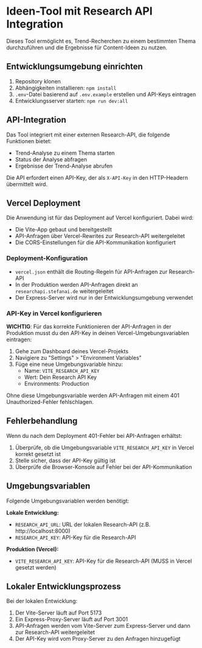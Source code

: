 # Ideen-Tool mit Research API Integration

Dieses Tool ermöglicht es, Trend-Recherchen zu einem bestimmten Thema durchzuführen und die Ergebnisse für Content-Ideen zu nutzen.

## Entwicklungsumgebung einrichten

1. Repository klonen
2. Abhängigkeiten installieren: `npm install`
3. `.env`-Datei basierend auf `.env.example` erstellen und API-Keys eintragen
4. Entwicklungsserver starten: `npm run dev:all`

## API-Integration

Das Tool integriert mit einer externen Research-API, die folgende Funktionen bietet:
- Trend-Analyse zu einem Thema starten
- Status der Analyse abfragen
- Ergebnisse der Trend-Analyse abrufen

Die API erfordert einen API-Key, der als `X-API-Key` in den HTTP-Headern übermittelt wird.

## Vercel Deployment

Die Anwendung ist für das Deployment auf Vercel konfiguriert. Dabei wird:
- Die Vite-App gebaut und bereitgestellt
- API-Anfragen über Vercel-Rewrites zur Research-API weitergeleitet
- Die CORS-Einstellungen für die API-Kommunikation konfiguriert

### Deployment-Konfiguration

- `vercel.json` enthält die Routing-Regeln für API-Anfragen zur Research-API
- In der Produktion werden API-Anfragen direkt an `researchapi.stefanai.de` weitergeleitet
- Der Express-Server wird nur in der Entwicklungsumgebung verwendet

### API-Key in Vercel konfigurieren

**WICHTIG**: Für das korrekte Funktionieren der API-Anfragen in der Produktion musst du den API-Key in deinen Vercel-Umgebungsvariablen eintragen:

1. Gehe zum Dashboard deines Vercel-Projekts
2. Navigiere zu "Settings" > "Environment Variables"
3. Füge eine neue Umgebungsvariable hinzu:
   - Name: `VITE_RESEARCH_API_KEY`
   - Wert: Dein Research API Key
   - Environments: Production

Ohne diese Umgebungsvariable werden API-Anfragen mit einem 401 Unauthorized-Fehler fehlschlagen.

## Fehlerbehandlung

Wenn du nach dem Deployment 401-Fehler bei API-Anfragen erhältst:

1. Überprüfe, ob die Umgebungsvariable `VITE_RESEARCH_API_KEY` in Vercel korrekt gesetzt ist
2. Stelle sicher, dass der API-Key gültig ist
3. Überprüfe die Browser-Konsole auf Fehler bei der API-Kommunikation

## Umgebungsvariablen

Folgende Umgebungsvariablen werden benötigt:

**Lokale Entwicklung:**
- `RESEARCH_API_URL`: URL der lokalen Research-API (z.B. http://localhost:8000)
- `RESEARCH_API_KEY`: API-Key für die Research-API

**Produktion (Vercel):**
- `VITE_RESEARCH_API_KEY`: API-Key für die Research-API (MUSS in Vercel gesetzt werden)

## Lokaler Entwicklungsprozess

Bei der lokalen Entwicklung:
1. Der Vite-Server läuft auf Port 5173
2. Ein Express-Proxy-Server läuft auf Port 3001
3. API-Anfragen werden vom Vite-Server zum Express-Server und dann zur Research-API weitergeleitet
4. Der API-Key wird vom Proxy-Server zu den Anfragen hinzugefügt 